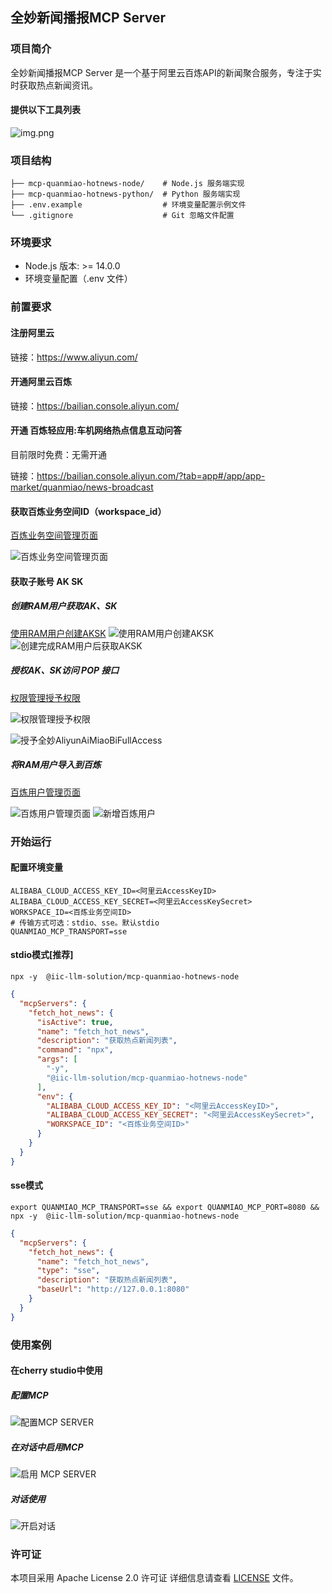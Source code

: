 ## 全妙新闻播报MCP Server

### 项目简介

全妙新闻播报MCP Server 是一个基于阿里云百炼API的新闻聚合服务，专注于实时获取热点新闻资讯。

#### 提供以下工具列表

![img.png](https://github.com/iic-llm-solution/mcp-quanmiao-hotnews/blob/master/images/list_tools.png)

### 项目结构

```
├── mcp-quanmiao-hotnews-node/    # Node.js 服务端实现
├── mcp-quanmiao-hotnews-python/  # Python 服务端实现
├── .env.example                  # 环境变量配置示例文件
└── .gitignore                    # Git 忽略文件配置
```

### 环境要求

- Node.js 版本: >= 14.0.0
- 环境变量配置（.env 文件）

### 前置要求

#### 注册阿里云

链接：https://www.aliyun.com/

#### 开通阿里云百炼

链接：https://bailian.console.aliyun.com/

#### 开通 百炼轻应用:车机网络热点信息互动问答

目前限时免费：无需开通

链接：https://bailian.console.aliyun.com/?tab=app#/app/app-market/quanmiao/news-broadcast

#### 获取百炼业务空间ID（workspace_id）

[百炼业务空间管理页面](https://bailian.console.aliyun.com/?tab=globalset#/efm/business_management?agentName=&pageNo=1&z_type_=%7B%22pageNo%22%3A%22num%22%7D)

![百炼业务空间管理页面](https://github.com/iic-llm-solution/mcp-quanmiao-hotnews/blob/master/images/workspace_manager.png)

#### 获取子账号 AK SK

##### 创建RAM用户获取AK、SK

[使用RAM用户创建AKSK](https://ram.console.aliyun.com/users/create)
![使用RAM用户创建AKSK](https://github.com/iic-llm-solution/mcp-quanmiao-hotnews/blob/master/images/create_ram_user_for_bailian.png)
![创建完成RAM用户后获取AKSK](https://github.com/iic-llm-solution/mcp-quanmiao-hotnews/blob/master/images/after_create_ram_user.png)

##### 授权AK、SK访问 POP 接口

[权限管理授予权限](https://ram.console.aliyun.com/users/detail?userId=<新创建的RAM账号ID>&activeTab=PermissionList)

![权限管理授予权限](https://github.com/iic-llm-solution/mcp-quanmiao-hotnews/blob/master/images/grant_pop_permission.png)

![授予全妙AliyunAiMiaoBiFullAccess](https://github.com/iic-llm-solution/mcp-quanmiao-hotnews/blob/master/images/grant_quanmiao_full_access.png)

##### 将RAM用户导入到百炼

[百炼用户管理页面](https://bailian.console.aliyun.com/?tab=globalset#/user_management/user_management?keywords=&pageNo=1&z_type_=%7B%22pageNo%22%3A%22num%22%7D)

![百炼用户管理页面](https://github.com/iic-llm-solution/mcp-quanmiao-hotnews/blob/master/images/bailian_user_manager.png)
![新增百炼用户](https://github.com/iic-llm-solution/mcp-quanmiao-hotnews/blob/master/images/bailian_add_user.png)

### 开始运行

#### 配置环境变量

```
ALIBABA_CLOUD_ACCESS_KEY_ID=<阿里云AccessKeyID>
ALIBABA_CLOUD_ACCESS_KEY_SECRET=<阿里云AccessKeySecret>
WORKSPACE_ID=<百炼业务空间ID>
# 传输方式可选：stdio、sse。默认stdio
QUANMIAO_MCP_TRANSPORT=sse
```

#### stdio模式[推荐]

```shell
npx -y  @iic-llm-solution/mcp-quanmiao-hotnews-node
```

```json
{
  "mcpServers": {
    "fetch_hot_news": {
      "isActive": true,
      "name": "fetch_hot_news",
      "description": "获取热点新闻列表",
      "command": "npx",
      "args": [
        "-y",
        "@iic-llm-solution/mcp-quanmiao-hotnews-node"
      ],
      "env": {
        "ALIBABA_CLOUD_ACCESS_KEY_ID": "<阿里云AccessKeyID>",
        "ALIBABA_CLOUD_ACCESS_KEY_SECRET": "<阿里云AccessKeySecret>",
        "WORKSPACE_ID": "<百炼业务空间ID>"
      }
    }
  }
}
```

#### sse模式

```shell
export QUANMIAO_MCP_TRANSPORT=sse && export QUANMIAO_MCP_PORT=8080 &&  npx -y  @iic-llm-solution/mcp-quanmiao-hotnews-node
```

```json
{
  "mcpServers": {
    "fetch_hot_news": {
      "name": "fetch_hot_news",
      "type": "sse",
      "description": "获取热点新闻列表",
      "baseUrl": "http://127.0.0.1:8080"
    }
  }
}
```

### 使用案例

#### 在cherry studio中使用

##### **配置MCP**

![配置MCP SERVER](https://github.com/iic-llm-solution/mcp-quanmiao-hotnews/blob/master/images/cherry_studio_example.png)

##### **在对话中启用MCP**

![启用 MCP SERVER](https://github.com/iic-llm-solution/mcp-quanmiao-hotnews/blob/master/images/cherry_studio_use.png)

##### **对话使用**

![开启对话](https://github.com/iic-llm-solution/mcp-quanmiao-hotnews/blob/master/images/cherry_studio_dialogue.png)

### 许可证

本项目采用 Apache License 2.0 许可证
详细信息请查看 [LICENSE](./LICENSE) 文件。
